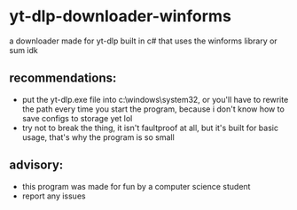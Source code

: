 # yt-dlp-downloader-winforms
a downloader made for yt-dlp built in c# that uses the winforms library or sum idk  

## recommendations:
- put the yt-dlp.exe file into c:\windows\system32, or you'll have to rewrite the path every time you start the program, because i don't know how to save configs to storage yet lol  
- try not to break the thing, it isn't faultproof at all, but it's built for basic usage, that's why the program is so small  

## advisory:
- this program was made for fun by a computer science student  
- report any issues

